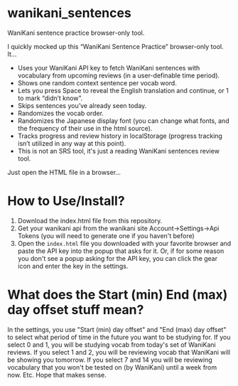 # wanikani_sentences
WaniKani sentence practice browser-only tool.

I quickly mocked up this “WaniKani Sentence Practice” browser-only tool. It…

* Uses your WaniKani API key to fetch WaniKani sentences with vocabulary from upcoming reviews (in a user-definable time period).
* Shows one random context sentence per vocab word.
* Lets you press Space to reveal the English translation and continue, or 1 to mark “didn’t know”.
* Skips sentences you’ve already seen today.
* Randomizes the vocab order.
* Randomizes the Japanese display font (you can change what fonts, and the frequency of their use in the html source).
* Tracks progress and review history in localStorage (progress tracking isn’t utilized in any way at this point).
* This is not an SRS tool, it's just a reading WaniKani sentences review tool.

Just open the HTML file in a browser...

# How to Use/Install?

1. Download the index.html file from this repository.
2. Get your wanikani api from the wanikani site Account->Settings->Api Tokens (you will need to generate one if you haven't before)
3. Open the `index.html` file you downloaded with your favorite browser and paste the API key into the popup that asks for it.  Or, if for some reason you don't see a popup asking for the API key, you can click the gear icon and enter the key in the settings.

# What does the Start (min) End (max) day offset stuff mean?

In the settings, you use "Start (min) day offset" and "End (max) day offset" to select what period of time in the future you want to be studying for.  If you select 0 and 1, you will be studying vocab from today's set of WaniKani reviews.  If you select 1 and 2, you will be reviewing vocab that WaniKani will be showing you tomorrow.  If you select 7 and 14 you will be reviewing vocabulary that you won't be tested on (by WaniKani) until a week from now.  Etc.  Hope that makes sense.
